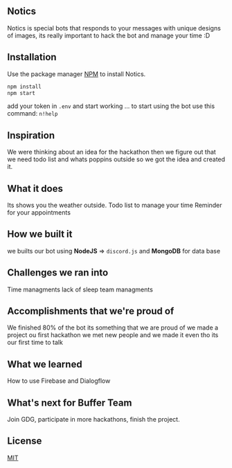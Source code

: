 ## Notics
Notics is special bots that responds to your messages with unique designs of images,
its really important to hack the bot and manage your time :D

## Installation

Use the package manager [NPM](https://docs.npmjs.com/) to install Notics.

```bash
npm install
npm start
```
add your token in ``.env`` and start working ...
to start using the bot use this command: ```n!help```

## Inspiration
We were thinking about an idea for the hackathon then we figure out that we need todo list and whats poppins outside so we got the idea and created it.

## What it does
Its shows you the weather outside.
Todo list to manage your time
Reminder for your appointments

## How we built it
we builts our bot using **NodeJS** => ``discord.js`` and **MongoDB** for data base

## Challenges we ran into
Time managments
lack of sleep
team managments

## Accomplishments that we're proud of
We finished 80% of the bot its something that we are proud of we made a project ou first hackathon
we met new people and we made it even tho its our first time to talk 

## What we learned
How to use Firebase and Dialogflow

## What's next for Buffer Team
Join GDG, participate in more hackathons, finish the project.

## License
[MIT](https://choosealicense.com/licenses/mit/)
